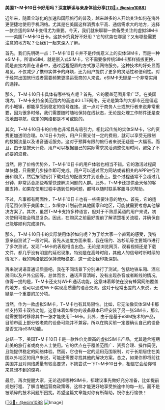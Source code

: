 **美国T~M卡10日卡好用吗？深度解读与亲身体验分享[[TG💪+ @esim1088](https://t.me/s/esim1088)]**

近年来，随着全球化的加速和国际旅行的普及，越来越多的人开始关注如何在海外更便捷地使用手机网络。尤其是在美国这样消费水平高、通信需求大的地方，选择一款合适的SIM卡变得尤为重要。今天，我们就来聊聊一款备受关注的虚拟SIM卡——美国T~M卡10日卡。这款卡究竟好不好用？它的优势在哪里？又有哪些需要注意的地方呢？让我们一起来深入了解。

首先，我们先明确一点：T~M卡10日卡并不是传统意义上的实体SIM卡，而是一种eSIM卡。所谓eSIM，就是嵌入式SIM卡，它不需要像传统SIM卡那样插拔更换，而是直接内置在设备中，通过远程配置的方式激活网络服务。这种技术的好处显而易见，不仅减少了携带实体卡的麻烦，还为用户提供了更多的灵活性和便利性。对于经常出国旅行或者需要频繁更换运营商的人来说，eSIM卡无疑是一个非常实用的选择。

那么，T~M卡10日卡具体有哪些特点呢？首先，它的覆盖范围非常广泛。在美国境内，T~M卡支持全美范围内的高速4G LTE网络，无论是繁华的大都市还是偏远的小城镇，都能享受到稳定的信号连接。这一点对于商务人士或旅行者来说非常重要，因为很多时候，我们需要随时随地保持在线状态，无论是处理工作邮件还是查找地图导航，稳定的网络都是不可或缺的。

其次，T~M卡10日卡的价格也非常具有吸引力。相比起传统的实体SIM卡，它的资费更加透明合理。以10日卡为例，用户只需支付一定的费用，就可以享受无限制的数据流量以及语音通话服务。这对于预算有限的旅行者来说无疑是一大福音。而且，由于是按天计费，用户可以根据自己的实际需求灵活调整使用时间，避免了不必要的浪费。

当然，除了价格优势外，T~M卡10日卡的用户体验也相当不错。它的激活过程简单快捷，只需要几步操作即可完成。用户可以通过官方网站或者相关的APP进行注册和购买，然后按照指引下载对应的配置文件到设备上。整个过程通常不会超过几分钟，非常适合那些希望快速解决问题的人群。此外，T~M卡还提供全天候的客服支持，如果在使用过程中遇到任何问题，都可以随时联系客服寻求帮助。

不过，凡事都有两面性，T~M卡10日卡也有一些需要注意的地方。首先，它的适用范围仅限于美国本土，如果你计划前往其他国家和地区，可能就需要考虑其他解决方案了。其次，虽然T~M卡支持多种语言，但对于不熟悉英语的用户来说，初次使用可能会稍显复杂。因此，在购买之前最好提前了解清楚相关流程，并确保自己能够顺利完成操作。

那么，T~M卡10日卡的实际使用体验如何呢？为了给大家一个直观的感受，我特意亲自测试了一段时间。首先从速度方面来看，我在纽约、洛杉矶等主要城市进行了多次测试，发现T~M卡的表现相当出色。无论是浏览网页、观看视频还是下载文件，都几乎没有明显的延迟现象。特别是在高峰时段，其他人的信号时断时续的情况下，我的网络依然保持流畅稳定，这一点让我印象深刻。

再来说说语音通话质量吧。我在不同场景下分别进行了测试，包括地铁车厢、酒店房间以及户外公园等。总体而言，通话声音清晰，没有出现杂音或者断线的情况。值得一提的是，T~M卡还支持Wi-Fi通话功能，这意味着即使在没有蜂窝网络覆盖的地方，也可以通过Wi-Fi实现高质量的语音交流。这对于经常出差的人来说，无疑是一个重要的加分项。

当然，作为一款虚拟SIM卡，T~M卡也有其局限性。比如，它无法像实体SIM卡那样支持双卡双待功能，这意味着如果你的设备原本已经安装了另一张SIM卡，那么就需要暂时移除其中一张才能使用T~M卡。此外，由于是基于eSIM技术的产品，目前市面上部分较老款的设备可能并不兼容，所以在购买前一定要确认自己的设备是否支持eSIM功能。

总结一下，美国T~M卡10日卡是一款性价比很高的虚拟SIM卡产品，尤其适合短期赴美的旅行者或商务人士使用。它的优点在于覆盖范围广、资费合理、操作简便，且能提供稳定的网络体验。然而，它也有一定的适用范围限制，对于长期居住在美国以外地区的用户来说，可能还需要寻找其他的解决方案。总之，如果你即将前往美国并且对网络质量有较高要求，不妨尝试一下T~M卡10日卡，相信它会给你带来意想不到的惊喜。

最后，再次提醒大家，无论选择哪种SIM卡，都建议事先做好充分准备，比如提前规划行程、了解当地运营商政策等。这样才能更好地享受旅途中的每一刻，而不是被琐碎的技术问题所困扰。希望这篇文章能对你有所帮助，祝你出行愉快！

[[TG💪+ @esim1088](https://t.me/s/esim1088) ![Image](https://i.postimg.cc/4NQfJmqS/Snipaste-2025-05-13-00-14-12.png)]